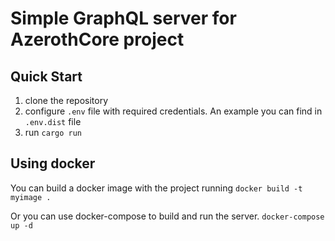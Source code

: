 # Simple GraphQL server for AzerothCore project

## Quick Start
1. clone the repository
2. configure `.env` file with required credentials. An example you can find in `.env.dist` file
3. run `cargo run`

## Using docker
You can build a docker image with the project running `docker build -t myimage .`

Or you can use docker-compose to build and run the server.
`docker-compose up -d`
